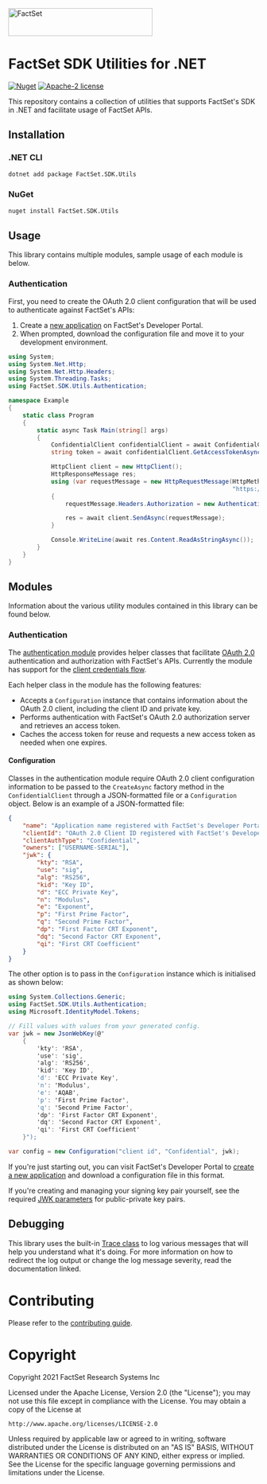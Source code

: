 <img alt="FactSet" src="https://www.factset.com/hubfs/Assets/images/factset-logo.svg" height="56" width="290">

# FactSet SDK Utilities for .NET

[![Nuget](https://img.shields.io/nuget/v/FactSet.SDK.Utils)](https://www.nuget.org/packages/FactSet.SDK.Utils)
[![Apache-2 license](https://img.shields.io/badge/license-Apache2-brightgreen.svg)](https://www.apache.org/licenses/LICENSE-2.0)

This repository contains a collection of utilities that supports FactSet's SDK in .NET and facilitate usage of FactSet APIs.

## Installation

### .NET CLI

```bash
dotnet add package FactSet.SDK.Utils
```

### NuGet

```bash
nuget install FactSet.SDK.Utils
```

## Usage

This library contains multiple modules, sample usage of each module is below.

### Authentication

First, you need to create the OAuth 2.0 client configuration that will be used to authenticate against FactSet's APIs:

1. Create a [new application](https://developer.factset.com/applications) on FactSet's Developer Portal.
2. When prompted, download the configuration file and move it to your development environment.

```csharp
using System;
using System.Net.Http;
using System.Net.Http.Headers;
using System.Threading.Tasks;
using FactSet.SDK.Utils.Authentication;

namespace Example
{
    static class Program
    {
        static async Task Main(string[] args)
        {
            ConfidentialClient confidentialClient = await ConfidentialClient.CreateAsync("./path/to/config.json");
            string token = await confidentialClient.GetAccessTokenAsync();

            HttpClient client = new HttpClient();
            HttpResponseMessage res;
            using (var requestMessage = new HttpRequestMessage(HttpMethod.Get,
                                                               "https://api.factset.com/analytics/lookups/v3/currencies"))
            {
                requestMessage.Headers.Authorization = new AuthenticationHeaderValue("Bearer", token);

                res = await client.SendAsync(requestMessage);
            }

            Console.WriteLine(await res.Content.ReadAsStringAsync());
        }
    }
}
```

## Modules

Information about the various utility modules contained in this library can be found below.

### Authentication

The [authentication module](src/FactSet.SDK.Utils/Authentication) provides helper classes that facilitate [OAuth 2.0](https://github.com/factset/oauth2-guidelines) authentication and authorization with FactSet's APIs. Currently the module has support for the [client credentials flow](https://github.com/factset/oauth2-guidelines#client-credentials-flow-1).

Each helper class in the module has the following features:

* Accepts a `Configuration` instance that contains information about the OAuth 2.0 client, including the client ID and private key.
* Performs authentication with FactSet's OAuth 2.0 authorization server and retrieves an access token.
* Caches the access token for reuse and requests a new access token as needed when one expires.

#### Configuration

Classes in the authentication module require OAuth 2.0 client configuration information to be passed to the `CreateAsync` factory method in the `ConfidentialClient` through a JSON-formatted file or a `Configuration` object. Below is an example of a JSON-formatted file:

```json
{
    "name": "Application name registered with FactSet's Developer Portal",
    "clientId": "OAuth 2.0 Client ID registered with FactSet's Developer Portal",
    "clientAuthType": "Confidential",
    "owners": ["USERNAME-SERIAL"],
    "jwk": {
        "kty": "RSA",
        "use": "sig",
        "alg": "RS256",
        "kid": "Key ID",
        "d": "ECC Private Key",
        "n": "Modulus",
        "e": "Exponent",
        "p": "First Prime Factor",
        "q": "Second Prime Factor",
        "dp": "First Factor CRT Exponent",
        "dq": "Second Factor CRT Exponent",
        "qi": "First CRT Coefficient"
    }
}
```

The other option is to pass in the `Configuration` instance which is initialised as shown below:

```csharp
using System.Collections.Generic;
using FactSet.SDK.Utils.Authentication;
using Microsoft.IdentityModel.Tokens;

// Fill values with values from your generated config.
var jwk = new JsonWebKey(@"
    {
        'kty': 'RSA',
        'use': 'sig',
        'alg': 'RS256',
        'kid': 'Key ID',
        'd': 'ECC Private Key',
        'n': 'Modulus',
        'e': 'AQAB',
        'p': 'First Prime Factor',
        'q': 'Second Prime Factor',
        'dp': 'First Factor CRT Exponent',
        'dq': 'Second Factor CRT Exponent',
        'qi': 'First CRT Coefficient'
    }");

var config = new Configuration("client id", "Confidential", jwk);
```

If you're just starting out, you can visit FactSet's Developer Portal to [create a new application](https://developer.factset.com/applications) and download a configuration file in this format.

If you're creating and managing your signing key pair yourself, see the required [JWK parameters](https://github.com/factset/oauth2-guidelines#jwk-parameters) for public-private key pairs.

## Debugging

This library uses the built-in [Trace class](https://docs.microsoft.com/en-us/dotnet/api/system.diagnostics.trace?view=net-5.0) to log various messages that will help you understand what it's doing. For more information on how to redirect the log output or change the log message severity, read the documentation linked.

# Contributing

Please refer to the [contributing guide](CONTRIBUTING.md).

# Copyright

Copyright 2021 FactSet Research Systems Inc

Licensed under the Apache License, Version 2.0 (the "License");
you may not use this file except in compliance with the License.
You may obtain a copy of the License at

    http://www.apache.org/licenses/LICENSE-2.0

Unless required by applicable law or agreed to in writing, software
distributed under the License is distributed on an "AS IS" BASIS,
WITHOUT WARRANTIES OR CONDITIONS OF ANY KIND, either express or implied.
See the License for the specific language governing permissions and
limitations under the License.

